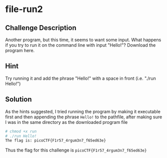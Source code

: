 # file-run2

## Challenge Description

Another program, but this time, it seems to want some input. What happens if you try to run it on the command line with input "Hello!"?
Download the program here.

## Hint

Try running it and add the phrase "Hello!" with a space in front (i.e. "./run Hello!")

## Solution

As the hints suggested, I tried running the program by making it executable first and then appending the phrase `Hello!` to the pathfile, after making sure I was in the same directory as the downloaded program file

```bash
# chmod +x run
# ./run Hello!
The flag is: picoCTF{F1r57_4rgum3n7_f65ed63e}
```

Thus the flag for this challenge is `picoCTF{F1r57_4rgum3n7_f65ed63e}`
